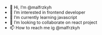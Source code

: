 - 👋 Hi, I’m @malfrzkyh
- 👀 I’m interested in frontend developer
- 🌱 I’m currently learning javascript
- 💞️ I’m looking to collaborate on react project
- 📫 How to reach me ig @malfrzkyh

<!---
malfrzkyh/malfrzkyh is a ✨ special ✨ repository because its `README.md` (this file) appears on your GitHub profile.
You can click the Preview link to take a look at your changes.
--->
